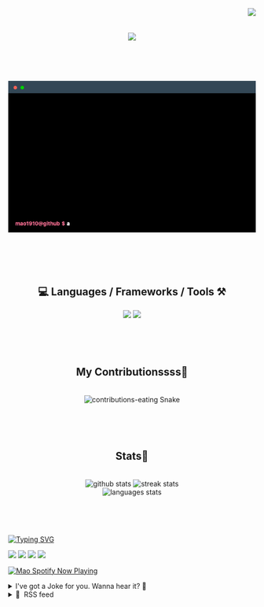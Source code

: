 <!-- VISITOR BADGE -->
<!-- https://github.com/hehuapei/visitor-badge -->

<img align="right" src="https://visitor-badge.laobi.icu/badge?page_id=mao1910.mao1910&left_color=%2379DAF9&right_color=%23FE6E96" />


<!-- TYPING SVG -->
<!-- https://github.com/DenverCoder1/readme-typing-svg -->

<h1 align="center">
    <img src="https://readme-typing-svg.herokuapp.com/?font=Righteous&size=35&center=true&vCenter=true&width=500&height=70&color=FE6E96&font=poppins&duration=5000&lines=Hi+There!+👋;+I'm+Mao!;" />
</h1>

<br/>

<!-- CODE/TERMINAL ABOUT ME -->
<h1 align="center">
<img src="./assets/terminal-5.gif" alt="Terminal" />
</h1>

<br/><br/><br/>


<!-- TECHNOLOGIES LOGOS -->
<!-- https://github.com/tandpfun/skill-icons -->

<h2 align="center">💻 Languages / Frameworks / Tools ⚒️</h2>
<div align="center">
    <img src="https://skillicons.dev/icons?i=javascript,typescript,angular,react,html,css,scss,bootstrap,cs,java,spring" />
    <img src="https://skillicons.dev/icons?i=flutter,firebase,supabase,mysql,git,github,gitlab,vscode,idea,maven,figma" />
</div>

<br/><br/><br/>


<!-- CONTRIBUTIONS SNAKE GAME -->
<!-- https://github.com/Platane/snk -->

<div align="center">
  <h2> My Contributionssss🐍 </h2>
  <br>
  <img alt="contributions-eating Snake" src="https://raw.githubusercontent.com/mao1910/mao1910/output/github-contribution-grid-snake.svg" />

  <!-- Four lines below suggested by Planate for Dark mode-->
  <picture>
  <source media="(prefers-color-scheme: dark)" srcset="github-snake-dark.svg" />
  <source media="(prefers-color-scheme: light)" srcset="github-snake.svg" />
  </picture>
  
  <br/><br/><br/>
</div>


<!-- GITHUB STATS -->
<!-- https://github.com/DenverCoder1/github-readme-streak-stats -->
<!-- https://github.com/anuraghazra/github-readme-stats -->
<!-- https://github-readme-stats-mao1910.vercel.app/ My own Vercel deployment-->

<h2 align="center"> Stats📝 </h2>
  <br>
<div align=center>
  <img width=429 src="https://github-readme-stats-mao1910.vercel.app/api?username=mao1910&count_private=true&show_icons=true&theme=dracula&rank_icon=github&hide=contribs&border_radius=10&border_color=79DAF9" alt="github stats"/>
  <img width=396 src="https://streak-stats.demolab.com/?user=mao1910&count_private=true&theme=dracula&currStreakNum=79DAF9&currStreakLabel=FE6E96&border_radius=10&border=79DAF9" alt="streak stats"/>
  <br/>
  <img src="https://github-readme-stats-mao1910.vercel.app/api/top-langs/?username=mao1910&layout=compact&theme=dracula&border_radius=10&size_weight=0.5&count_weight=0.5&border_color=79DAF9" alt="languages stats" />
</div>

<br/><br/><br/>


<!-- FOOTER -->
<!-- https://github.com/DenverCoder1/readme-typing-svg -->
<!-- https://readme-typing-svg.demolab.com/demo/ -->

<a href="https://git.io/typing-svg"><img src="https://readme-typing-svg.demolab.com?font=Poppins&pause=1000&color=FE6E96&width=535&lines=Thanks+for+dropping+by!;Feel+free+to+check+any+of+the+Socials+below+%F0%9F%91%87;Or+the+Joke+Of+The+Day+if+you're+down+for+a+giggle+%F0%9F%98%9D;Hope+to+see+you+again+%F0%9F%91%8A;Uh%3F+You're+still+here%3F;Well...+I'm+running+out+of+things+to+say...;Tell+you+what%2C+due+to+your+effort+and+perseverance%2C;I+shall+present+you+with+a+short+poem%3A;%22To+code%2C+or+not+to+code%2C+that+is+the+question%3A;Whether+'tis+nobler+in+the+IDE+to+debug;The+errors+and+issues+of+outrageous+software%2C;Or+to+take+up+the+keyboard+against+a+sea+of+bugs;And+by+coding%2C+end+them.%22;by+William+Shakespeare%2C+probably.+;Pretty+sure+that's+Hamlet's.;Alrighty%2C+this+has+been+fun.;But+I'll+restart+the+loop+now...+see+ya+soon!" alt="Typing SVG" /></a>


<!--  SOCIAL NETWORKS -->
<!-- https://github.com/alexandresanlim/Badges4-README.md-Profile -->

  <div> 
    <a href="https://www.deviantart.com/madeinkobaia/art/my-profile-is-under-construction-265626465" target="_blank"><img src="https://img.shields.io/badge/-LinkedIn-%230077B5?style=for-the-badge&logo=linkedin&logoColor=white" target="_blank"></a> <!-- ADD LINKEDIN PROFILE -->
    <a href = "https://www.nicepng.com/ourpic/u2q8o0t4t4r5o0r5_website-under-construction-png-graphic-transparent-website-under/"><img src="https://img.shields.io/badge/Portfolio-4285F4?style=for-the-badge&logo=Google-chrome&logoColor=white" target="_blank"></a> <!-- ADD PORTFOLIO WEBSITE -->
    <a href="https://discord.gg" target="_blank"><img src="https://img.shields.io/badge/Discord-7289DA?style=for-the-badge&logo=discord&logoColor=white" target="_blank"></a> <!-- ADD DISCORD -->
    <a href = "mailto:mao1910dev@gmail.com"><img src="https://img.shields.io/badge/Gmail-D14836?style=for-the-badge&logo=gmail&logoColor=white" target="_blank"></a>
  </div>


<!-- SPOTIFY PLAYING-->
<!-- https://github.com/novatorem/novatorem -->
<!-- https://spotify-now-playing-novatorem-git-main-mao1910.vercel.app/ My own Vercel deployment-->

[<img width=438px src="https://spotify-now-playing-git-main-mao1910.vercel.app//api/spotify/?border_color=FE6E96" alt="Mao Spotify Now Playing" />](https://open.spotify.com/user/31542et242zglhf42ydrtqgvuvde)


<!-- JOKE OF THE DAY -->
<!-- https://github.com/ABSphreak/readme-jokes -->
<!-- https://readme-jokes-git-master-mao1910.vercel.app/ My own Vercel deployment-->

<details>
<summary>I've got a Joke for you. Wanna hear it? 🙈</summary>

<br/>

 <tr>
 <td style="padding-top:4px"><img src = "https://readme-jokes-git-master-mao1910.vercel.app/api?&theme=dracula"></td>
 </tr>

</details>


<!-- RSS FEED -->
<!-- https://github.com/gautamkrishnar/blog-post-workflow -->

<details>
<summary>📕 &nbsp;RSS feed</summary>

<br/>

<!-- BLOG-POST-LIST:START -->
 #### - [useState Hook in React](https://dev.to/parmita17/usestate-hook-in-react-296o) 
 <details><summary>Article</summary> <p>To handle multiple states using the useState hook in react, you can call the useState function multiple times, once for each state you want to manage. Here's an example:</p>

<p><code>import { useState } from 'react';</code><br>
<code>function MyComponent(props){</code><br>
<code>const [count,setCount]  = useState(0);</code><br>
<code>const [text, setText] = useState('');</code><br>
<code>function handleIncrement(){</code><br>
<code>setCount(count + 1);</code><br>
<code>}</code><br>
<code>function handleTextChange(event){</code><br>
<code>setText(event.target.value);</code><br>
<code>}</code><br>
<code>return (</code><br>
<code>&lt;div&gt;</code><br>
<code>&lt;P&gt;Count : {count}&lt;p&gt;</code><br>
<code>&lt;button onClick = {handleIncrement}&gt;Increment&lt;/button&gt;</code><br>
<code>&lt;br /&gt;</code><br>
<code>&lt;input type="text" value= {text} onChange ={handleTextChange}/&gt;</code><br>
<code>&lt;p&gt; Text: {text}&lt;/p&gt;</code><br>
<code>&lt;/div&gt;</code><br>
<code>);}</code></p>

<p>In this example , we're managing two states using <code>useState:count</code> and <code>text</code>. We're also defining two functions : <code>handleIncrement</code>, which updates the <code>count</code> state when a button is clicked, and <code>handleTextChange</code> , which updates the <code>text</code> state when the text input changes.<br>
By calling <code>useState</code> twice , we're creating two independent pieces of state that can be managed separately. We're also using destructing to assign the current value of each state and its corresponding setter and its corresponding setter function to separate variables(<code>count</code> and <code>setCount</code>, and <code>text</code> and <code>setText</code>).<br>
Overall, using multiple useState hooks can help you manage multiple pieces of state in a clean and organized way.<br>
<strong>Other Alternative:</strong><br>
We can also manage multiple states using a single useState hook by passing an object as the initial state and using destructing to access individual state variables and their corresponding update functions.<br>
Here's an example:<br>
<code>import {useState} from 'react';</code><br>
<code>function MyComponent(props){</code><br>
<code>const[state, setState] = useState({count: 0, text: ''});</code><br>
<code>function handleIncrement(){</code><br>
<code>setState(</code><br>
<code>prevState =&gt; ({ ...prevState, count: prevState.count + 1})</code><br>
<code>);}</code><br>
<code>function handleTextChange(event){</code><br>
<code>setState(</code><br>
<code>prevState =&gt;({ ...prevState, text: event.target.value}</code><br>
<code>));</code><br>
<code>}</code><br>
<code>return (</code><br>
<code>&lt;div&gt;</code><br>
<code>&lt;p&gt; Count: {state.count}&lt;/p&gt;</code><br>
<code>&lt;button onClick ={handleIncrement}&gt;Increment&lt;/button&gt;</code><br>
<code>&lt;br/&gt;</code><br>
<code>&lt;input type="text"</code><br>
<code>value={state.text} onChange ={handleTextChange} /&gt;</code><br>
<code>&lt;p&gt;Text: {state.text}&lt;/p&gt;</code><br>
<code>&lt;/div&gt;);}</code></p>

<p>In this example, we're still managing two pieces of state(<code>count</code> and <code>text</code>), but we're using a single <code>useState</code> hook to initialize both states as properties of an object(<code>state</code>). We're also using destructing to access individual state variables(<code>count</code> and <code>text</code>) and their corresponding update functions(<code>setState</code>).</p>

<p>To update a piece of state, we're using the functional update form of <code>setState</code>, which takes a callback function that receives the previous state as an argument and returns the new state. We're spreading the previous state using the spread operator(<code>...prevState</code>) to create a new object with all the previous state properties, and then updating the property we want to change(<code>count</code> or <code>text</code>) using object property shorthand.</p>

<p>Using a single <code>useSate</code> hook to manage multiple pieces of state can be a convenient way to keep related state together and reduce boilerplate code. However, it can also make code more complex and harder to read, especially if you have many pieces of state or complex state updates. So it's up to you to decide which approach works best for you for your specific use case.</p>

 </details> 
 <hr /> 

 #### - [Unity New Pricing in 2024 is Crazy](https://dev.to/godot/unity-new-pricing-in-2024-is-crazy-3hnn) 
 <details><summary>Article</summary> <p><em>Unity’s new pricing update sparks controversy among developers</em></p>

<p>Unity, one of the most popular game engines in the world, has announced a new pricing and packaging update that will affect games that exceed certain revenue and install thresholds, according to the official <a href="https://blog.unity.com/news/plan-pricing-and-packaging-updates">blog post</a>. The update aims to “align Unity’s success with the success of our customers” and to “ensure Unity remains a sustainable platform for all developers”.</p>

<p>The update introduces a runtime fee for games that generate more than $200,000 in revenue and have more than 200,000 installs in a month. The fee varies depending on the game’s price, ranging from $0.01 to $0.15 per install. Only games that meet the following thresholds qualify for the Unity Runtime Fee:</p>

<ul>
<li>
<strong>Unity Personal and Unity Plus</strong>: Those that have made $200,000 USD or more in the last 12 months AND have at least 200,000 lifetime game installs.</li>
<li>
<strong>Unity Pro and Unity Enterprise</strong>: Those that have made $1,000,000 USD or more in the last 12 months AND have at least 1,000,000 lifetime game installs.</li>
</ul>

<p><a href="https://res.cloudinary.com/practicaldev/image/fetch/s--v509DtE9--/c_limit%2Cf_auto%2Cfl_progressive%2Cq_auto%2Cw_800/https://dev-to-uploads.s3.amazonaws.com/uploads/articles/sdc5vlfuoxik1qu9eyb2.png" class="article-body-image-wrapper"><img src="https://res.cloudinary.com/practicaldev/image/fetch/s--v509DtE9--/c_limit%2Cf_auto%2Cfl_progressive%2Cq_auto%2Cw_800/https://dev-to-uploads.s3.amazonaws.com/uploads/articles/sdc5vlfuoxik1qu9eyb2.png" alt="unity new pricing 2024" width="715" height="627"></a></p>

<p>The update has generated a lot of discussion and criticism from the developer community, especially from indie developers who fear that the fee will hurt their profitability and creativity. Many users have expressed their opinions and concerns on Reddit, where <a href="https://old.reddit.com/r/Unity3D/comments/16gqv1s/unity_plan_pricing_and_packaging_updates/">the post</a> has received hundreds of upvotes and hundred of comments.</p>

<p>Some of the common questions and issues raised by the users are:</p>

<ul>
<li><p>How will Unity track and enforce the fee? What if users install games offline or on multiple devices?</p></li>
<li><p>How will the fee affect games that are sold at low prices or have large install bases? What if users uninstall and reinstall games frequently?</p></li>
<li><p>How will the fee impact Unity’s reputation and competitiveness? Will developers switch to other engines, such as Unreal Engine or Godot?</p></li>
<li><p>How will the fee affect the quality and diversity of games made with Unity? Will developers avoid making innovative or experimental games that might attract a large audience?</p></li>
</ul>

<p>The update is expected to take effect in January 2024, giving developers some time to adjust their plans and expectations. However, many developers are already unhappy and worried about the future of Unity and their games.</p>

<p>TL;DR Keypoints:</p>

<ul>
<li><p>The change doesn't really affect you if you are below threshold.</p></li>
<li><p><strong>Unity Runtime Fee</strong>: Starting from January 1, 2024, Unity will charge a small flat fee for each game install after the game has passed a minimum revenue and lifetime install threshold. The fee varies by region and subscription plan.</p></li>
<li><p><strong>Unity Subscription Plans Update</strong>: In November 2023, Unity will add new tools and services to its subscription plans at no extra cost. These include Unity DevOps, Unity Asset Manager, Unity Sentis, and Team Administration.</p></li>
<li><p><strong>Unity Plus Retirement</strong>: Unity Plus is no longer available for new subscribers as of September 12, 2023. Existing subscribers will receive an offer to upgrade to Unity Pro for one year at the same price.</p></li>
</ul>




<ul>
<li>So, are you using Unity3D right now? </li>
<li>What do you think about these upcoming changes? </li>
<li>Any plans on looking into different Game Engine?</li>
<li>Would you consider joining the <a href="https://godot.community">Godot Community</a>?</li>
</ul>

 </details> 
 <hr /> 

 #### - [How to Effectively Use Caching to Improve Microservices Performance](https://dev.to/amplication/how-to-effectively-use-caching-to-improve-microservices-performance-21c1) 
 <details><summary>Article</summary> <h1>
  
  
  Introduction
</h1>

<p>In the dynamic landscape of modern software development, microservices have emerged as a powerful architectural paradigm, offering scalability, flexibility, and agility. However, maintaining optimal performance becomes a crucial challenge as microservices systems grow in complexity and scale. This is where caching becomes a key strategy to enhance microservices' efficiency.</p>

<p>This article will dive into the art of leveraging caching techniques to their fullest potential and ultimately boosting the performance of microservices.</p>

<h1>
  
  
  What are Microservices?
</h1>

<p><a href="https://www.writergate.com/editor/xshmqazeeq1s/6g3f0i7bu3i7">Microservices</a> are a distinctive architectural strategy that partitions applications into compact, self-contained services, each tasked with a distinct business function.</p>

<p>These services are crafted to operate autonomously, enabling simpler development, deployment, and scalability.</p>

<p>This approach promotes agility, scalability, and effectiveness within software development.</p>

<h1>
  
  
  What is Caching?
</h1>

<p><a href="https://aws.amazon.com/caching/">Caching</a> is a technique used in computer systems to store frequently accessed data or computation results in a temporary storage area called a "cache."</p>

<p>The primary purpose of caching is to speed up data retrieval and improve system performance by reducing the need to repeat time-consuming operations, such as database queries or complex computations.</p>

<p>Caching is widely used in various computing systems, including web browsers, databases, content delivery networks (CDNs), microservices, and many other applications. </p>

<h1>
  
  
  <strong>What are the Different Types of Caching Strategies?</strong>
</h1>

<p>There are different types of caching strategies. We will explore database caching, edge caching, API caching, and local caching.</p>

<h2>
  
  
  <strong>Database caching</strong>
</h2>

<p><a href="https://www.prisma.io/dataguide/managing-databases/introduction-database-caching">Database caching</a> involves storing frequently accessed or computationally expensive data from a database in a cache to improve the performance and efficiency of data retrieval operations. Caching reduces the need to repeatedly query the database for the same data, which can be slow and resource-intensive. Instead, cached data is readily available in memory, leading to faster response times and lower load on the database. There are a few different database caching strategies. Let's discuss them.</p>

<h3>
  
  
  <strong>Cache aside:</strong>
</h3>

<p>In a cache-aside setup, the database cache is positioned adjacent to the database itself. When the application needs specific data, it initially examines the cache. The data is promptly delivered if the cache contains the required data (<strong>referred to as a cache hit)</strong>. </p>

<p>Alternatively, if the cache lacks the necessary data (<strong>a cache miss</strong>), the application will proceed to query the database. The application then stores the retrieved data in the cache, making it accessible for future queries. This strategy proves particularly advantageous for applications that heavily prioritize reading tasks. The below image depicts the steps in the cache-aside approach.</p>

<p><a href="https://res.cloudinary.com/practicaldev/image/fetch/s--XnqOYJm8--/c_limit%2Cf_auto%2Cfl_progressive%2Cq_auto%2Cw_800/https://static-assets.amplication.com/blog/how-to-use-caching-to-improve-microservices-peformance/0.png" class="article-body-image-wrapper"><img src="https://res.cloudinary.com/practicaldev/image/fetch/s--XnqOYJm8--/c_limit%2Cf_auto%2Cfl_progressive%2Cq_auto%2Cw_800/https://static-assets.amplication.com/blog/how-to-use-caching-to-improve-microservices-peformance/0.png" alt="" width="650" height="324"></a></p>



<p>(image source: <a href="https://www.prisma.io/dataguide/managing-databases/introduction-database-caching">prisma.io</a>)</p>

<h3>
  
  
  <strong>Read through:</strong>
</h3>

<p>In a read-through cache configuration, the cache is positioned between the application and the database, forming a linear connection. This approach ensures that the application exclusively communicates with the cache when performing read operations. The data is promptly provided if the cache contains the requested data (cache hit). In instances of cache misses, the cache will retrieve the missing data from the database and then return it to the application. However, the application continues to interact directly with the database for data write operations. The below image depicts the steps in the read-through approach.</p>

<p><a href="https://res.cloudinary.com/practicaldev/image/fetch/s--x5cEQBsC--/c_limit%2Cf_auto%2Cfl_progressive%2Cq_auto%2Cw_800/https://static-assets.amplication.com/blog/how-to-use-caching-to-improve-microservices-peformance/1.png" class="article-body-image-wrapper"><img src="https://res.cloudinary.com/practicaldev/image/fetch/s--x5cEQBsC--/c_limit%2Cf_auto%2Cfl_progressive%2Cq_auto%2Cw_800/https://static-assets.amplication.com/blog/how-to-use-caching-to-improve-microservices-peformance/1.png" alt="" width="800" height="399"></a></p>



<p>(image source: <a href="https://www.prisma.io/dataguide/managing-databases/introduction-database-caching">prisma.io</a>)</p>

<h3>
  
  
  <strong>Write through:</strong>
</h3>

<p>Unlike the previous strategies we discussed, this strategy involves initially writing data to the cache instead of the database, and the cache promptly mirrors this write to the database. The setup can still be conceptualized similarly to the read-through strategy, forming a linear connection with the cache at the center. The below image depicts the steps in the write-through approach.</p>

<p><a href="https://res.cloudinary.com/practicaldev/image/fetch/s--h-lZLGcr--/c_limit%2Cf_auto%2Cfl_progressive%2Cq_auto%2Cw_800/https://static-assets.amplication.com/blog/how-to-use-caching-to-improve-microservices-peformance/2.png" class="article-body-image-wrapper"><img src="https://res.cloudinary.com/practicaldev/image/fetch/s--h-lZLGcr--/c_limit%2Cf_auto%2Cfl_progressive%2Cq_auto%2Cw_800/https://static-assets.amplication.com/blog/how-to-use-caching-to-improve-microservices-peformance/2.png" alt="" width="650" height="324"></a></p>



<p>(image source: <a href="https://www.prisma.io/dataguide/managing-databases/introduction-database-caching">prisma.io</a>)</p>

<h3>
  
  
  <strong>Write back:</strong>
</h3>

<p>The write-back approach functions nearly identical to the write-through strategy, with a single crucial distinction. In the write-back strategy, the application initiates the writing process directly to the cache as in the write-through case. However, in this case, the cache doesn't promptly mirror the write to the database; instead, it performs the database write after a certain delay. The below image depicts the steps in the write-back approach.</p>

<p><a href="https://res.cloudinary.com/practicaldev/image/fetch/s--eMfose6H--/c_limit%2Cf_auto%2Cfl_progressive%2Cq_auto%2Cw_800/https://static-assets.amplication.com/blog/how-to-use-caching-to-improve-microservices-peformance/3.png" class="article-body-image-wrapper"><img src="https://res.cloudinary.com/practicaldev/image/fetch/s--eMfose6H--/c_limit%2Cf_auto%2Cfl_progressive%2Cq_auto%2Cw_800/https://static-assets.amplication.com/blog/how-to-use-caching-to-improve-microservices-peformance/3.png" alt="" width="650" height="324"></a></p>



<p>(image source: <a href="https://www.prisma.io/dataguide/managing-databases/introduction-database-caching">prisma.io</a>)</p>

<h3>
  
  
  <strong>Write around:</strong>
</h3>

<p>A write-around caching approach can be integrated with either a cache-aside or a read-through strategy. In this setup, data is consistently written to the database, and retrieved data is directed to the cache. When a cache miss occurs, the application proceeds to access the database for reading and subsequently updates the cache to enhance future access. The below image depicts the steps in the write-around approach.</p>

<p><a href="https://res.cloudinary.com/practicaldev/image/fetch/s--9Eg__Wpp--/c_limit%2Cf_auto%2Cfl_progressive%2Cq_auto%2Cw_800/https://static-assets.amplication.com/blog/how-to-use-caching-to-improve-microservices-peformance/4.png" class="article-body-image-wrapper"><img src="https://res.cloudinary.com/practicaldev/image/fetch/s--9Eg__Wpp--/c_limit%2Cf_auto%2Cfl_progressive%2Cq_auto%2Cw_800/https://static-assets.amplication.com/blog/how-to-use-caching-to-improve-microservices-peformance/4.png" alt="" width="650" height="324"></a></p>



<p>(image source: <a href="https://www.prisma.io/dataguide/managing-databases/introduction-database-caching">prisma.io</a>)</p>

<h2>
  
  
  <strong>Edge caching</strong>
</h2>

<p><a href="https://learn.microsoft.com/en-us/iis/media/iis-media-services/edge-caching-for-media-delivery">Edge caching</a>, also known as content delivery caching, involves the storage of content and data at geographically distributed edge server locations closer to end users. This technique is used to improve the delivery speed and efficiency of web applications, APIs, and other online content. Edge caching reduces latency by serving content from servers located near the user, minimizing the distance data needs to travel across the internet backbone. This is mostly useful for static content like media, HTML, CSS, etc.</p>

<h2>
  
  
  <strong>API Caching</strong>
</h2>

<p><a href="https://rapidapi.com/guides/api-caching">API caching</a> involves the temporary storage of API responses to improve the performance and efficiency of interactions between clients and APIs. Caching API responses can significantly reduce the need for repeated requests to the API server, thereby reducing latency and decreasing the load on both the client and the server. This technique is particularly useful for improving the responsiveness of applications that rely heavily on external data sources through APIs.</p>

<h2>
  
  
  <strong>Local caching</strong>
</h2>

<p>Local caching, also known as client-side caching or browser caching, refers to the practice of storing data, files, or resources on the client's side (such as a user's device or web browser) to enhance the performance of web applications and reduce the need for repeated requests to remote servers. By storing frequently used data locally, local caching minimizes the latency associated with retrieving data from remote servers and contributes to faster page loads and improved user experiences.</p>

<h1>
  
  
  <strong>What are the Benefits of using Caching in Microservices?</strong>
</h1>

<p>Utilizing caching in a microservices architecture can offer a multitude of benefits that contribute to improved performance, scalability, and efficiency. Here are some key advantages of incorporating caching into microservices:</p>

<ul>
<li>  <strong>Enhanced Performance &amp; Lower Latency:</strong> Caching reduces the need to repeatedly fetch data from slower data sources, such as databases or external APIs. Cached data can be quickly retrieved from the faster cache memory, leading to reduced latency and faster response times for microservices.</li>
<li>  <strong>Reduced Load on Data Sources:</strong> By serving frequently requested data from the cache, microservices can alleviate the load on backend data sources. This ensures that databases and other resources are not overwhelmed with redundant requests, freeing up resources for other critical tasks.</li>
<li>  <strong>Improved Scalability:</strong> Caching allows microservices to handle increased traffic and load more effectively. With cached data, microservices can serve a larger number of requests without overloading backend systems, leading to better overall scalability.</li>
<li>  <strong>Optimized Data Processing:</strong> Microservices can preprocess and store frequently used data in the cache, allowing for more complex computations or transformations to be performed on cached data. This can result in more efficient data processing pipelines.</li>
<li>  <strong>Offline Access and Resilience:</strong> In scenarios where microservices need to operate in offline or disconnected environments, caching can provide access to previously fetched data, ensuring continued functionality.</li>
</ul>

<h1>
  
  
  <strong>Key Considerations When Implementing Caching in Microservices</strong>
</h1>

<p>Implementing caching in a microservices architecture requires careful consideration to ensure that the caching strategy aligns with the specific needs and characteristics of the architecture. Here are some key considerations to keep in mind when implementing caching in microservices:</p>

<ul>
<li>  <strong>Data Volatility and Freshness:</strong> Evaluate the volatility of your data. Caching might not be suitable for data that changes frequently, as it could lead to serving stale information. Determine whether data can be cached for a certain period or whether it requires real-time updates.</li>
<li>  <strong>Data Granularity:</strong> Identify the appropriate level of granularity for caching. Determine whether to cache individual items, aggregated data, or entire responses. Fine-tuning granularity can impact cache hit rates and efficiency.</li>
<li>  <strong>Cache Invalidation:</strong> Plan how to invalidate cached data when it becomes outdated. Consider strategies such as time-based expiration, manual invalidation, or event-based invalidation triggered by data changes. This is arguably the most challenging part of implementing caching successfully. I recommend giving this careful thought during system design, particularly if you're not very experienced with caching.</li>
<li>  <strong>Cache Eviction Policies:</strong> Choose appropriate eviction policies to handle cache capacity limitations. Common strategies include Least Recently Used (LRU), Least Frequently Used (LFU), and Time-To-Live (TTL) based eviction.</li>
<li>  <strong>Cache Consistency:</strong> Assess whether data consistency across microservices is critical. Depending on the use case, you might need to implement cache synchronization mechanisms to ensure data integrity.</li>
<li>  <strong>Cold Start:</strong> Consider how to handle cache "cold starts" when a cache is empty or invalidated, and a high volume of requests is received simultaneously. Implement fallback mechanisms to gracefully handle such situations. Consider implementing an artificial cache warm-up when starting the service from a "cold" state.</li>
<li>  <strong>Cache Placement:</strong> Decide where to place the cache – whether it's inside the microservices themselves, at the API gateway, or in a separate caching layer. Each option has its benefits and trade-offs in terms of ease of management and efficiency.</li>
<li>  <strong>Cache Segmentation:</strong> Segment your cache based on data access patterns. Different microservices might have distinct data access requirements, and segmenting the cache can lead to better cache utilization and hit rates.</li>
<li>  <strong>Cache Key Design:</strong> Design cache keys thoughtfully to ensure uniqueness and avoid conflicts. Include relevant identifiers that accurately represent the data being cached. Choose keys that are native to the consuming microservices.</li>
<li>  <strong>Cloud-Based Caching Services:</strong> Evaluate the use of cloud-based caching services, such as <a href="https://aws.amazon.com/elasticache/">Amazon ElastiCache</a> or <a href="https://redis.com/redis-enterprise-cloud/overview/">Redis Cloud</a>, for managed caching solutions that offer scalability, resilience, and reduced maintenance overhead.</li>
</ul>

<h2>
  
  
  <strong>Overview of Popular Caching Tools</strong>
</h2>

<h3>
  
  
  <strong>Redis</strong>
</h3>

<p>Redis is an open-source data structure store that functions as a database, cache, messaging system, and stream processor. It supports various data structures like strings, hashes, lists, sets, sorted sets with range queries, bitmaps, <a href="https://redis.io/docs/data-types/probabilistic/hyperloglogs/">hyperloglogs</a>, geospatial indexes, and streams. Redis offers built-in features such as replication, scripting in Lua, LRU (Least Recently Used) eviction, transactions, and multiple levels of data persistence. Additionally, it ensures high availability through Redis Sentinel and automatic partitioning via Redis Cluster. The below image depicts how Redis is traditionally used.</p>

<p><a href="https://res.cloudinary.com/practicaldev/image/fetch/s--Nc9soX2B--/c_limit%2Cf_auto%2Cfl_progressive%2Cq_auto%2Cw_800/https://static-assets.amplication.com/blog/how-to-use-caching-to-improve-microservices-peformance/5.jpeg" class="article-body-image-wrapper"><img src="https://res.cloudinary.com/practicaldev/image/fetch/s--Nc9soX2B--/c_limit%2Cf_auto%2Cfl_progressive%2Cq_auto%2Cw_800/https://static-assets.amplication.com/blog/how-to-use-caching-to-improve-microservices-peformance/5.jpeg" alt="" width="800" height="442"></a></p>



<p>Redis prioritizes speed by utilizing an in-memory dataset. Depending on your needs, Redis can make your data persistent by periodically saving the dataset to disk or logging each command to disk. You also have the option to disable persistence if your requirement is solely a feature-rich, networked, in-memory cache. Redis can be a valuable tool for improving the performance of microservices architectures. It offers fast data retrieval, caching capabilities, and support for various data structures.</p>

<p>It's important to note that while Redis can significantly enhance microservices performance, it also introduces some considerations, such as <a href="https://www.designgurus.io/blog/cache-invalidation-strategies">cache invalidation</a> strategies, data persistence, and memory management. Proper design and careful consideration of your microservices' data access patterns and requirements are crucial for effectively leveraging Redis to improve performance.</p>

<p>💡Pro Tip: <a href="https://amplication.com/">Amplication</a> now offers a <a href="https://github.com/amplication/plugins/tree/master/plugins/cache-redis">Redis Plugin</a> that can help you integrate Redis into your microservices more easily than ever before.</p>

<h2>
  
  
  <strong>Memcached</strong>
</h2>

<p>Memcached is another popular in-memory caching system that can be used to improve the performance of microservices. Similar to Redis, Memcached is designed to store and retrieve data quickly from memory, making it well-suited for scenarios where fast data access is crucial. It is a fast and distributed system for caching memory objects. While it's versatile, its initial purpose was to enhance the speed of dynamic web applications by reducing the workload on databases. It's like a brief memory boost for your applications.</p>

<p><a href="https://res.cloudinary.com/practicaldev/image/fetch/s--tC7dJy3l--/c_limit%2Cf_auto%2Cfl_progressive%2Cq_auto%2Cw_800/https://static-assets.amplication.com/blog/how-to-use-caching-to-improve-microservices-peformance/6.png" class="article-body-image-wrapper"><img src="https://res.cloudinary.com/practicaldev/image/fetch/s--tC7dJy3l--/c_limit%2Cf_auto%2Cfl_progressive%2Cq_auto%2Cw_800/https://static-assets.amplication.com/blog/how-to-use-caching-to-improve-microservices-peformance/6.png" alt="" width="251" height="468"></a></p>



<p>Memcached can redistribute memory surplus from certain parts of your system to address shortages in other areas. This optimization aims to enhance memory utilization and efficiency.</p>

<p>Consider the two deployment scenarios depicted in the diagram:</p>

<ul>
<li>  In the first scenario (top), each node operates independently. However, this approach is inefficient, with the cache size being a fraction of the web farm's actual capacity. It's also labor-intensive to maintain cache consistency across nodes.</li>
<li>  With Memcached, all servers share a common memory pool (bottom). This ensures that a specific item is consistently stored and retrieved from the same location across the entire web cluster. As demand and data access requirements increase with your application's expansion, this strategy aligns scalability for both server count and data volume.</li>
</ul>

<p>Though the illustration shows only two web servers for simplicity, this concept holds as the server count grows. For instance, while the first scenario provides a cache size of 64MB with fifty servers, the second scenario yields a substantial 3.2GB cache size. It's essential to note that you can opt not to use your web server's memory for caching. Many users of Memcached choose dedicated machines specifically designed as Memcached servers.</p>

<h1>
  
  
  <strong>Amplication for building Microservices</strong>
</h1>

<p>If you're eager to explore microservices architecture and seeking an excellent entry point, consider <a href="https://amplication.com/">Amplication</a>. Amplication is an open-source, user-friendly backend generation platform that simplifies the process of crafting resilient and scalable microservices applications 20x faster. With a large and growing <a href="https://amplication.com/plugins">library of plugins</a>, you have the freedom to use exactly the tools and technologies you need for each of your microservices.</p>

<h1>
  
  
  Conclusion
</h1>

<p>By incorporating caching intelligently, microservices can transcend limitations, reducing latency, relieving database pressure, and scaling with newfound ease. The journey through the nuances of caching strategies unveils its potential to elevate not only response times but also the overall user experience.</p>

<p>In conclusion, the marriage of microservices and caching isn't just a technological union – it's a gateway to unlocking huge performance gains. As technology continues to evolve, this synergy will undoubtedly remain a cornerstone in the perpetual quest for optimal microservices performance.</p>

 </details> 
 <hr /> 

 #### - [Bun: The Next Big Thing in Javascript](https://dev.to/kalashin1/bun-the-next-big-thing-in-javascript-jeg) 
 <details><summary>Article</summary> <p><a href="https://bun.sh/">Bun</a> is a Javascript runtime that claims to be 4x faster than <a href="https://nodejs.org">NodeJS</a>. Bun is an all-in-one Javascript runtime &amp; toolkit. Bun ships as a single executable that can be installed on your computer. Bun is written in <a href="https://ziglang.org/">Zig</a>, a low-level general-purpose programming language. Zig is an imperative, general-purpose, statically typed, compiled system programming language. Zig is supposed to be a replacement for C and C++. Zig is designed to be smaller and simpler to program in while also offering modern features,  so you'd expect applications built with Zig to be quite fast, a feature that spills into Bun.</p>

<p>Bun also ships as a package manager that can be installed with the <code>npm install bun</code> command, which Bun also claims will be the last npm command you ever run, I'll keep an eye on this because the bum package manager claims to be 33X faster than npm when installing packages and all existing npm packages can be installed with the bun package manager.</p>

<p>Bun is also a test runner and it is a direct replacement for existing test runners because it claims to be 32X faster than Jest+Babel and 8X than Vitest. These are crazy numbers. A stable 1.0 version of Bun was recently released in September 2023. </p>

<p>Bun is designed with three main goals in mind;</p>

<ul>
<li>Speed</li>
<li>Simplicity</li>
<li>Providing a full development ecosystem</li>
</ul>

<p>In today's post, I'm going to go over 6 reasons why I think Bun is the next big thing since Typescript. Here are the main talking points;</p>

<ul>
<li>Full compatibility with NodeJS </li>
<li>Out-of-the-box support for Typescript </li>
<li>Consistent module imports </li>
<li>Default Watch Mode </li>
<li>Bun Internal APIs </li>
<li>Compact Development Experience </li>
<li>Why should you care?</li>
</ul>

<h2>
  
  
  Full compatibility with NodeJS
</h2>

<p>Bun is intended to be a direct replacement for NodeJS, it offers full support for all of the existing NodeJS APIs and you will feel just at home like you're working with NodeJS. This is important because most developers would rather just stick to what works especially if they have to start adapting to using newer APIs. The full compatibility with NodeJS will significantly reduce the learning or adoption curve.</p>

<h2>
  
  
  Out-of-the-box support for Typescript
</h2>

<p>Bun has first-class support for Typescript and it will directly execute your Typescript modules without any further compilation step. This can significantly reduce your overall build step because you are not worried about converting your Typescript to valid Javascript, which has already been taken care of.</p>

<h2>
  
  
  Consistent module imports
</h2>

<p>Bun allows you to do what I call a "consistent module import" This catchy phrase just means that Bun reduces all your worries about <code>moduleResolution</code>. You can use <code>import {} from 'file'</code> or <code>require('module')</code> in any of your modules and you can even mix them in the same file and everything will work just fine, eliminating the need to configure and use a consistent module Resolution throughout your codebase.</p>

<h2>
  
  
  Default Watch Mode
</h2>

<p>Bun has a default watch mode in which you can run your apps. This will allow you to preview live changes in your applications as they happen without having to configure them or install a package for that. This is in stark contrast to NodeJS where you have to install the <code>nodemon</code> package if you want to develop your application in watch mode. This is another bonus to your overall workflow because you don't need to set up nodemon for any of your future projects on Bun.</p>

<h2>
  
  
  Internal APIs
</h2>

<p>Buns also has its internal APIs that are different from the core NodeJS APIs. Although they offer the same functionalities as the NodeJS API they're more elegant and simpler to use when compared to Nodejs core APIs. There is the <code>Bun. serve({})</code> which allows you to quickly spin up a server. Compare this to how many lines of code it would take to spin up a server in NodeJS. There are also APIs for reading and writing to files that are more elegant than what we currently have in NodeJS.</p>

<h2>
  
  
  Compact Development Experience
</h2>

<p>The overall goal of Bun is to provide developers with a complete toolbox for developing applications from a single platform. Most of the existing steps in application setup and development are already taken care of by Bun. Allowing you to focus on developing your application as fast as possible as opposed to trying to set up your development environment first. Gone are the days of <code>npm I demon, gone are also the days of</code>npm i -D @types/package`. This is another reason why Bun is so easy to use.</p>

<p>There are other awesome features of Bum that we had to skip in this post for time's sake nonetheless here is a quick breakdown;</p>

<ul>
<li>Bun implements most of the Existing Web APIs directly into the run time, things like fetch, alert, confirm, etc.</li>
<li>Bun supports <code>.jsx</code> and <code>.tsx</code> files out of the box. </li>
<li>Bun has the fastest package manager with an install speed of less than half a second.</li>
</ul>

<h2>
  
  
  Why should you care?
</h2>

<p>Does this mean that we should all uninstall our NodeJS and start installing Bun, this is a highly unlikely situation because people adopt things slowly, so it's going to take some time before we see a large-scale adoption of Bun if at all it happens. Besides there are also some drawbacks to getting started with Bun.</p>

<ul>
<li>It is only available for installation on Linux and Mac OS, there is no Windows-compatible version of Bun, The only way to get around this is to install the WSL version.</li>
</ul>

<p>I found this to be very annoying as I am currently using a Windows PC and I don't want to set up WSL on it. But anyway let me know what your thoughts are on Bun, do you think that It will replace NodeJS and npm? How fast do you think that could happen if at all it will happen? What would you like me to write about Next Still on the Bun? I will see you in the next post.</p>

 </details> 
 <hr /> 

 #### - [16 Essential Tools Every Freelancer Must Try 🚀💯](https://dev.to/madza/16-essential-tools-every-freelancer-must-try-5h8) 
 <details><summary>Article</summary> <p>Freelancing offers more flexibility and allows you to work from anywhere. But it can also be challenging to stay organized and productive. That's where the right tools come in.</p>

<p>In this article, we'll take a look at 16 essential tools that every freelancer could benefit from. These tools will help you with everything from managing your clients to improving your workflow.</p>

<p>Whether you're a new freelancer or you've been at it for a while, these tools will help you take your productivity to the next level.</p>

<p>I've included direct links, descriptions, and visuals so that you can get an initial impression of each tool right away.</p>




<h3>
  
  
  1. <a href="https://www.clientmanager.io/">ClientManager.io</a> (Sponsored)
</h3>

<p>A client onboarding and management tool for freelancers and agencies. It helps you to streamline your client workflow, from initial contact to project completion.</p>

<p>It comes with features you need to effectively run your business:</p>

<ul>
<li><p>Onboarding: Collect client information through a shareable URL.</p></li>
<li><p>Client Dashboard: Management with a user-friendly dashboard.</p></li>
<li><p>Calendar Dashboard: An overview of important events and tasks.</p></li>
<li><p>Tasks: Handle projects with a sleek and intuitive user interface.</p></li>
<li><p>Proposal Builder: Generate and e-sign proposals.</p></li>
<li><p>Contract Builder: Create and e-sign contracts for client agreements.</p></li>
<li><p>Collaboration: Enhance teamwork by tagging, mentioning, and assigning team members within tasks and client dashboards.</p></li>
<li><p>Time Tracking: Record task durations for cost-to-client calculations.</p></li>
</ul>

<p><a href="https://res.cloudinary.com/practicaldev/image/fetch/s--aphkod7x--/c_limit%2Cf_auto%2Cfl_progressive%2Cq_66%2Cw_800/https://cdn.hashnode.com/res/hashnode/image/upload/v1694159092172/0a63b67c-d713-4289-8ea8-429f224e8bbe.gif" class="article-body-image-wrapper"><img src="https://res.cloudinary.com/practicaldev/image/fetch/s--aphkod7x--/c_limit%2Cf_auto%2Cfl_progressive%2Cq_66%2Cw_800/https://cdn.hashnode.com/res/hashnode/image/upload/v1694159092172/0a63b67c-d713-4289-8ea8-429f224e8bbe.gif" alt="" width="800" height="451"></a></p>

<h3>
  
  
  2. <a href="https://justgetflux.com/">f.lux</a>
</h3>

<p>A utility that changes the color temperature of your computer screen at night to make it easier on your eyes.</p>

<p>It reduces blue light exposure during the evening, promoting better sleep and reducing eye strain, enhancing productivity and well-being for those working from home or irregular hours.</p>

<p><a href="https://res.cloudinary.com/practicaldev/image/fetch/s--VZK7rAVQ--/c_limit%2Cf_auto%2Cfl_progressive%2Cq_auto%2Cw_800/https://justgetflux.com/images/flux-windows.jpg" class="article-body-image-wrapper"><img src="https://res.cloudinary.com/practicaldev/image/fetch/s--VZK7rAVQ--/c_limit%2Cf_auto%2Cfl_progressive%2Cq_auto%2Cw_800/https://justgetflux.com/images/flux-windows.jpg" alt="" width="800" height="466"></a></p>

<h3>
  
  
  3. <a href="https://www.worldtimebuddy.com/">WorldTimeBuddy</a>
</h3>

<p>A web app that simplifies scheduling and communication across different time zones, making it easier to coordinate meetings, deadlines, and collaborations with clients and team members worldwide.</p>

<p>This tool enhances efficiency and helps avoid scheduling conflicts, crucial for those working in distributed environments.</p>

<p><a href="https://res.cloudinary.com/practicaldev/image/fetch/s--fMY5tCjc--/c_limit%2Cf_auto%2Cfl_progressive%2Cq_auto%2Cw_800/https://cdn.hashnode.com/res/hashnode/image/upload/v1694086740182/f59e8fc0-1a06-4f5e-b880-b1a0bc2f5eaa.png" class="article-body-image-wrapper"><img src="https://res.cloudinary.com/practicaldev/image/fetch/s--fMY5tCjc--/c_limit%2Cf_auto%2Cfl_progressive%2Cq_auto%2Cw_800/https://cdn.hashnode.com/res/hashnode/image/upload/v1694086740182/f59e8fc0-1a06-4f5e-b880-b1a0bc2f5eaa.png" alt="" width="800" height="493"></a></p>

<h3>
  
  
  4. <a href="https://app.grammarly.com/">Grammarly</a>
</h3>

<p>A writing assistant that can help freelancers and remote workers improve their writing. It can help to catch grammar mistakes, improve clarity, and make writing more concise.</p>

<p>Especially recommended if you are working with international clients and English is not your native language.</p>

<p><a href="https://res.cloudinary.com/practicaldev/image/fetch/s--1zm7Y9yf--/c_limit%2Cf_auto%2Cfl_progressive%2Cq_auto%2Cw_800/https://cdn.hashnode.com/res/hashnode/image/upload/v1694088864033/0c4bb95f-070c-44bb-8882-b6457b09fcf1.png" class="article-body-image-wrapper"><img src="https://res.cloudinary.com/practicaldev/image/fetch/s--1zm7Y9yf--/c_limit%2Cf_auto%2Cfl_progressive%2Cq_auto%2Cw_800/https://cdn.hashnode.com/res/hashnode/image/upload/v1694088864033/0c4bb95f-070c-44bb-8882-b6457b09fcf1.png" alt="" width="638" height="276"></a></p>

<h3>
  
  
  5. <a href="https://hemingwayapp.com/">Hemingway</a>
</h3>

<p>An editor that helps to simplify and improve your writing by highlighting complex sentences and errors, making your communication more clear.</p>

<p>For freelancers who rely on written communication, it enhances professionalism and ensures effective collaboration.</p>

<p><a href="https://res.cloudinary.com/practicaldev/image/fetch/s--AKbBY16j--/c_limit%2Cf_auto%2Cfl_progressive%2Cq_auto%2Cw_800/https://cdn.hashnode.com/res/hashnode/image/upload/v1694086981807/7f2b5d70-9c91-4029-a8c8-d8b1cba5d092.png" class="article-body-image-wrapper"><img src="https://res.cloudinary.com/practicaldev/image/fetch/s--AKbBY16j--/c_limit%2Cf_auto%2Cfl_progressive%2Cq_auto%2Cw_800/https://cdn.hashnode.com/res/hashnode/image/upload/v1694086981807/7f2b5d70-9c91-4029-a8c8-d8b1cba5d092.png" alt="" width="800" height="566"></a></p>

<h3>
  
  
  6. <a href="https://blaze.today/">TextBlaze</a>
</h3>

<p>An extension that allows users to save time by quickly inserting frequently used phrases, making communication and documentation more efficient.</p>

<p>This productivity tool is especially valuable for those who often are required to compose template-like blocks of text.</p>

<p><a href="https://res.cloudinary.com/practicaldev/image/fetch/s--_R0Vjlqq--/c_limit%2Cf_auto%2Cfl_progressive%2Cq_auto%2Cw_800/https://cdn.hashnode.com/res/hashnode/image/upload/v1694088433769/03be901a-5bb4-404f-889a-ccd4e1448b6e.png" class="article-body-image-wrapper"><img src="https://res.cloudinary.com/practicaldev/image/fetch/s--_R0Vjlqq--/c_limit%2Cf_auto%2Cfl_progressive%2Cq_auto%2Cw_800/https://cdn.hashnode.com/res/hashnode/image/upload/v1694088433769/03be901a-5bb4-404f-889a-ccd4e1448b6e.png" alt="" width="599" height="380"></a></p>

<h3>
  
  
  7. <a href="https://icons8.com/lunacy">Lunacy</a>
</h3>

<p>A user-friendly graphic design software that allows you to create stunning designs without any prior experience.</p>

<p>It comes with built-in tools for vectors, photos, UI kits, and more, making it a great solution for graphic design needs.</p>

<p><a href="https://res.cloudinary.com/practicaldev/image/fetch/s--LwQsWSdS--/c_limit%2Cf_auto%2Cfl_progressive%2Cq_auto%2Cw_800/https://cdn.hashnode.com/res/hashnode/image/upload/v1694087171434/f36cd329-8c8f-40fa-b6a5-d97ca3c192d4.png" class="article-body-image-wrapper"><img src="https://res.cloudinary.com/practicaldev/image/fetch/s--LwQsWSdS--/c_limit%2Cf_auto%2Cfl_progressive%2Cq_auto%2Cw_800/https://cdn.hashnode.com/res/hashnode/image/upload/v1694087171434/f36cd329-8c8f-40fa-b6a5-d97ca3c192d4.png" alt="" width="800" height="458"></a></p>

<h3>
  
  
  8. <a href="https://bitwarden.com/">Bitwarden</a>
</h3>

<p>A password manager that allows users to generate, save, and securely manage their login credentials.</p>

<p>It employs zero-knowledge encryption, ensuring that only users have access to their stored data.</p>

<p><a href="https://res.cloudinary.com/practicaldev/image/fetch/s--D0LydnKm--/c_limit%2Cf_auto%2Cfl_progressive%2Cq_auto%2Cw_800/https://dev-to-uploads.s3.amazonaws.com/uploads/articles/agqpvxr68pt38iko3bcb.png" class="article-body-image-wrapper"><img src="https://res.cloudinary.com/practicaldev/image/fetch/s--D0LydnKm--/c_limit%2Cf_auto%2Cfl_progressive%2Cq_auto%2Cw_800/https://dev-to-uploads.s3.amazonaws.com/uploads/articles/agqpvxr68pt38iko3bcb.png" alt="Image description" width="800" height="496"></a></p>

<h3>
  
  
  9. <a href="https://www.seafile.com/en/home/">Seafile</a>
</h3>

<p>An open-source, self-hosted file sync and share solution that combines the convenience of cloud storage with control and security.</p>

<p>An excellent choice for individuals and organizations seeking robust file management and collaboration capabilities.</p>

<p><a href="https://res.cloudinary.com/practicaldev/image/fetch/s--CiNndzyW--/c_limit%2Cf_auto%2Cfl_progressive%2Cq_auto%2Cw_800/https://cdn.hashnode.com/res/hashnode/image/upload/v1694087360408/bf602371-66f5-41ce-b6a4-4b0d08279730.png" class="article-body-image-wrapper"><img src="https://res.cloudinary.com/practicaldev/image/fetch/s--CiNndzyW--/c_limit%2Cf_auto%2Cfl_progressive%2Cq_auto%2Cw_800/https://cdn.hashnode.com/res/hashnode/image/upload/v1694087360408/bf602371-66f5-41ce-b6a4-4b0d08279730.png" alt="" width="800" height="396"></a></p>

<h3>
  
  
  10. <a href="https://app.prntscr.com/en/">LightShot</a>
</h3>

<p>A user-friendly screenshot tool for both Mac and Windows. Its primary benefit is enabling users to capture screenshots quickly and easily.</p>

<p>With just two button clicks, you can select any area on your desktop and capture a screenshot.</p>

<p><a href="https://res.cloudinary.com/practicaldev/image/fetch/s--ytIPjw9g--/c_limit%2Cf_auto%2Cfl_progressive%2Cq_auto%2Cw_800/https://images.sftcdn.net/images/t_app-cover-l%2Cf_auto/p/ee0bbaaa-96d1-11e6-b60f-00163ed833e7/1502041650/lightshot-screen-capture-LightShot-for-windows.jpg" class="article-body-image-wrapper"><img src="https://res.cloudinary.com/practicaldev/image/fetch/s--ytIPjw9g--/c_limit%2Cf_auto%2Cfl_progressive%2Cq_auto%2Cw_800/https://images.sftcdn.net/images/t_app-cover-l%2Cf_auto/p/ee0bbaaa-96d1-11e6-b60f-00163ed833e7/1502041650/lightshot-screen-capture-LightShot-for-windows.jpg" alt="" width="800" height="395"></a></p>

<h3>
  
  
  11. <a href="https://miro.com/">Miro</a>
</h3>

<p>A visual collaboration platform to come up with creative ideas and build on them with the help of sticky notes, images, mind maps, videos, drawing capabilities, and a lot more.</p>

<p><a href="https://res.cloudinary.com/practicaldev/image/fetch/s--bvoZtdrd--/c_limit%2Cf_auto%2Cfl_progressive%2Cq_auto%2Cw_800/https://images.ctfassets.net/w6r2i5d8q73s/ifhHRGY4qJGWzAgpNxWXB/dcd39222682f854fbd9ed93af1dd1a89/diagramming_02_product-image_EN_jumbo_16_9.png" class="article-body-image-wrapper"><img src="https://res.cloudinary.com/practicaldev/image/fetch/s--bvoZtdrd--/c_limit%2Cf_auto%2Cfl_progressive%2Cq_auto%2Cw_800/https://images.ctfassets.net/w6r2i5d8q73s/ifhHRGY4qJGWzAgpNxWXB/dcd39222682f854fbd9ed93af1dd1a89/diagramming_02_product-image_EN_jumbo_16_9.png" alt="" width="800" height="447"></a></p>

<h3>
  
  
  12. <a href="https://www.getmailbird.com/">Mailbird</a>
</h3>

<p>A feature-rich email client that simplifies email management, enhances productivity and provides valuable resources for effective online communication.</p>

<p>Perfect for remote workers managing multiple clients at the same time. The tool will allow you to categorize and search emails, as well as receive instant notifications, and a lot more.</p>

<p><a href="https://res.cloudinary.com/practicaldev/image/fetch/s--bhAismyA--/c_limit%2Cf_auto%2Cfl_progressive%2Cq_auto%2Cw_800/https://cdn.hashnode.com/res/hashnode/image/upload/v1694087571360/06a6432b-8d6c-4800-ab11-dcaf88e3d230.png" class="article-body-image-wrapper"><img src="https://res.cloudinary.com/practicaldev/image/fetch/s--bhAismyA--/c_limit%2Cf_auto%2Cfl_progressive%2Cq_auto%2Cw_800/https://cdn.hashnode.com/res/hashnode/image/upload/v1694087571360/06a6432b-8d6c-4800-ab11-dcaf88e3d230.png" alt="" width="766" height="527"></a></p>

<h3>
  
  
  13. <a href="https://www.rocket.chat/">Rocket.chat</a>
</h3>

<p>An open-source communication and collaboration platform.</p>

<p>It offers real-time chat, video conferencing, file sharing, and more, making it a powerful tool for any remote worker or distributed team.</p>

<p><a href="https://camo.githubusercontent.com/20d4abcfe19a5093f6f15052a2d3f210a140eda4e9994d35ab207fae295368c8/68747470733a2f2f676c6f62616c2d75706c6f6164732e776562666c6f772e636f6d2f3631316131396239383533623734313461306636623366362f3633313963373262626438616635633863323265666162365f6865726f496d6167652e77656270" class="article-body-image-wrapper"><img src="https://camo.githubusercontent.com/20d4abcfe19a5093f6f15052a2d3f210a140eda4e9994d35ab207fae295368c8/68747470733a2f2f676c6f62616c2d75706c6f6164732e776562666c6f772e636f6d2f3631316131396239383533623734313461306636623366362f3633313963373262626438616635633863323265666162365f6865726f496d6167652e77656270" alt="" width="1598" height="1214"></a></p>

<h3>
  
  
  14. <a href="https://openvidu.io/openvidu-call">OpenVidu</a>
</h3>

<p>A video conferencing application with an open-source license, so you can adapt it to your needs and deploy it on the cloud or a personal server.</p>

<p>Provides features such as multiparty, screen share, chat, mosaic or dominant speaker layouts, device selection, and virtual background.</p>

<p><a href="https://res.cloudinary.com/practicaldev/image/fetch/s--wZeShA85--/c_limit%2Cf_auto%2Cfl_progressive%2Cq_auto%2Cw_800/https://cdn.hashnode.com/res/hashnode/image/upload/v1694087769094/c593d763-0e0c-4a91-b8ea-f785f254aab0.png" class="article-body-image-wrapper"><img src="https://res.cloudinary.com/practicaldev/image/fetch/s--wZeShA85--/c_limit%2Cf_auto%2Cfl_progressive%2Cq_auto%2Cw_800/https://cdn.hashnode.com/res/hashnode/image/upload/v1694087769094/c593d763-0e0c-4a91-b8ea-f785f254aab0.png" alt="" width="800" height="368"></a></p>

<h3>
  
  
  15. <a href="https://tinywow.com/">TinyWow</a>
</h3>

<p>A convenient online toolbox that leverages AI technology to offer a variety of utilities for writing, PDF manipulation, and image editing, all while maintaining user privacy.</p>

<p>Get free versions of hundreds of valuable utilities you usually pay for.</p>

<p><a href="https://res.cloudinary.com/practicaldev/image/fetch/s--J51HUiFl--/c_limit%2Cf_auto%2Cfl_progressive%2Cq_auto%2Cw_800/https://cdn.hashnode.com/res/hashnode/image/upload/v1694087980140/8c06208a-e9f7-41f6-83ac-11dc0c633a64.png" class="article-body-image-wrapper"><img src="https://res.cloudinary.com/practicaldev/image/fetch/s--J51HUiFl--/c_limit%2Cf_auto%2Cfl_progressive%2Cq_auto%2Cw_800/https://cdn.hashnode.com/res/hashnode/image/upload/v1694087980140/8c06208a-e9f7-41f6-83ac-11dc0c633a64.png" alt="" width="630" height="353"></a></p>

<h3>
  
  
  16. <a href="https://chrome.google.com/webstore/detail/momentum/laookkfknpbbblfpciffpaejjkokdgca">Momentum</a>
</h3>

<p>An extension to achieve your goals more consistently. Featuring to-do lists, weather, daily photos, and encouraging quotes.</p>

<p>Replace the new tab page with a personal dashboard to help you get focused, stay organized, and keep motivated to achieve your goals.</p>

<p><a href="https://res.cloudinary.com/practicaldev/image/fetch/s--IovOeVWv--/c_limit%2Cf_auto%2Cfl_progressive%2Cq_auto%2Cw_800/https://miro.medium.com/v2/resize:fit:1400/1%2AYDcid5mumjDVTYi6uaOh4g.png" class="article-body-image-wrapper"><img src="https://res.cloudinary.com/practicaldev/image/fetch/s--IovOeVWv--/c_limit%2Cf_auto%2Cfl_progressive%2Cq_auto%2Cw_800/https://miro.medium.com/v2/resize:fit:1400/1%2AYDcid5mumjDVTYi6uaOh4g.png" alt="" width="800" height="378"></a></p>




<p>Writing has always been my passion and it gives me pleasure to help and inspire people. If you have any questions, feel free to reach out!</p>

<p>Connect me on <a href="https://twitter.com/madzadev">Twitter</a>, <a href="https://www.linkedin.com/in/madzadev/">LinkedIn</a>, and <a href="https://github.com/madzadev">GitHub</a>!</p>

<p>Visit my <a href="https://madza.dev/blog">Blog</a> for more articles like this.</p>

 </details> 
 <hr /> 
<!-- BLOG-POST-LIST:END -->
</table>
</details>


<!-- TODO
Change the 3stats boxes around, possibly two on top and one on bottom
Fix RSSfeed
Fix Spotify Playlists
Fix Socials [Portfolio, Discord, Linkedin]
In the future, add Public Repositories of Selected Projects
-->
